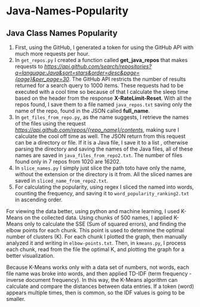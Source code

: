# Java-Names-Popularity
## Java Class Names Popularity

1. First, using the GitHub, I generated a token for using the GitHub API with much more requests per hour.
2. In ``get_repos.py`` I created a function called **get_java_repos** that makes requests to *https://api.github.com/search/repositories?q=language:Java&sort=stars&order=desc&page={page}&per_page=30*. The GitHub API restricts the number of results returned for a search query to 1000 items. These requests had to be executed with a cool time so because of that I calculate the sleep time based on the header from the response **X-RateLimit-Reset**. With all the repos found, I save them to a file named `java_repos.txt` saving only the name of the repo, found in the JSON called **full_name**.
3. In ``get_files_from_repo.py``, as the name suggests, I retrieve the names of the files using the request *https://api.github.com/repos/{repo_name}/contents*, making sure I calculate the cool off time as well. The JSON return from this request can be a directory or file. If it is a Java file, I save it to a list , otherwise parsing the directory and saving the names of the Java files, all of these names are saved in `java_files_from_repo2.txt`. The number of files found only in 7 repos from 1020 are 16202.
4. In ``slice_names.py`` I simply just slice the path toto have only the name, without the extension or the directory is it from. All the sliced names are saved in `sliced_name_from_repo2.txt`.
5. For calculating the popularity, using regex I sliced the named into words, counting the frequency, and saving it to ``word_popularity_ranking2.txt`` in ascending order.  

For viewing the data better, using python and machine learning, I used K-Means on the collected data. Using chunks of 500 names, I applied K-Means only to calculate the SSE (Sum of squared errors), and finding the elbow points for each chunk. This point is used to determine the optimal number of clusters (K). For each chunk I plotted the graph, then manually analyzed it and writing in ``elbow-points.txt``. Then, in `kmeans.py`, I process each chunk, read from the file the optimal K, and plotting the graph for a better visualization.

Because K-Means works only with a data set of numbers, not words, each file name was broke into words, and then applied TD-IDF (term frequency - inverse document frequency). In this way, the K-Means algorithm can calculate and compare the distances between data entries. If a token (word) appears multiple times, then is common, so the IDF values is going to be smaller.
